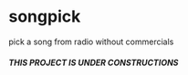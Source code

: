 # songpick
pick a song from radio without commercials 


#####  THIS PROJECT IS UNDER CONSTRUCTIONS  #####
